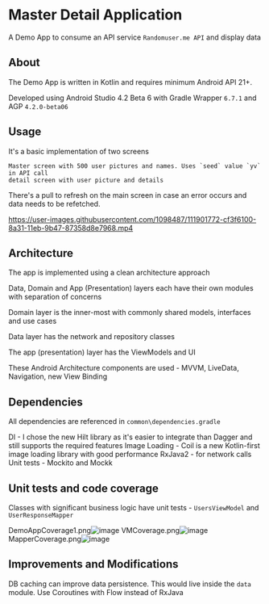 # Master Detail Application

A Demo App to consume an API service `Randomuser.me API` and display data

## About

The Demo App is written in Kotlin and requires minimum Android API 21+.

Developed using Android Studio 4.2 Beta 6 with Gradle Wrapper `6.7.1` and AGP `4.2.0-beta06`

## Usage

It's a basic implementation of two screens 

    Master screen with 500 user pictures and names. Uses `seed` value `yv` in API call
    detail screen with user picture and details 

There's a pull to refresh on the main screen in case an error occurs and data needs to be refetched.


https://user-images.githubusercontent.com/1098487/111901772-cf3f6100-8a31-11eb-9b47-87358d8e7968.mp4



## Architecture

The app is implemented using a clean architecture approach 

Data, Domain and App (Presentation) layers each have their own modules with separation of concerns

Domain layer is the inner-most with commonly shared models, interfaces and use cases

Data layer has the network and repository classes

The app (presentation) layer has the ViewModels and UI

These Android Architecture components are used - MVVM, LiveData, Navigation, new View Binding

## Dependencies

All dependencies are referenced in `common\dependencies.gradle` 

DI - I chose the new Hilt library as it's easier to integrate than Dagger and still supports the required features
Image Loading - Coil is a new Kotlin-first image loading library with good performance
RxJava2 - for network calls
Unit tests - Mockito and Mockk

## Unit tests and code coverage

Classes with significant business logic have unit tests - `UsersViewModel` and `UserResponseMapper`

DemoAppCoverage1.png![image](https://user-images.githubusercontent.com/1098487/111901857-51c82080-8a32-11eb-8343-18c5073ad0de.png)
VMCoverage.png![image](https://user-images.githubusercontent.com/1098487/111901862-61476980-8a32-11eb-8c82-ed3cb2040c02.png)
MapperCoverage.png![image](https://user-images.githubusercontent.com/1098487/111901863-64daf080-8a32-11eb-97aa-8e56c76862f6.png)


## Improvements and Modifications

DB caching can improve data persistence. This would live inside the `data` module.
Use Coroutines with Flow instead of RxJava


